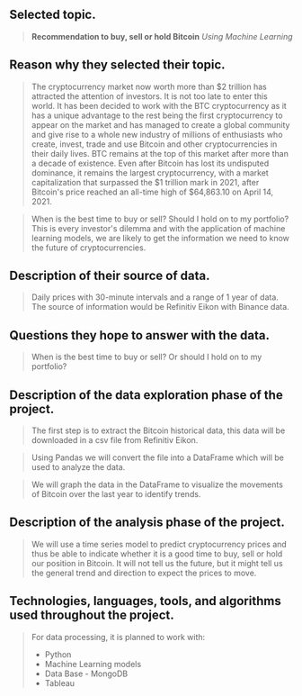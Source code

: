 ## Selected topic.

> **Recommendation to buy, sell or hold Bitcoin**
*Using Machine Learning*

## Reason why they selected their topic.

> The cryptocurrency market now worth more than $2 trillion has attracted the attention of investors. It is not too late to enter this world. It has been decided to work with the BTC cryptocurrency as it has a unique advantage to the rest being the first cryptocurrency to appear on the market and has managed to create a global community and give rise to a whole new industry of millions of enthusiasts who create, invest, trade and use Bitcoin and other cryptocurrencies in their daily lives. BTC remains at the top of this market after more than a decade of existence. Even after Bitcoin has lost its undisputed dominance, it remains the largest cryptocurrency, with a market capitalization that surpassed the $1 trillion mark in 2021, after Bitcoin's price reached an all-time high of $64,863.10 on April 14, 2021.

> When is the best time to buy or sell? Should I hold on to my portfolio? This is every investor's dilemma and with the application of machine learning models, we are likely to get the information we need to know the future of cryptocurrencies.

## Description of their source of data.

> Daily prices with 30-minute intervals and a range of 1 year of data. The source of information would be Refinitiv Eikon with Binance data.

## Questions they hope to answer with the data.

> When is the best time to buy or sell? Or should I hold on to my portfolio?

## Description of the data exploration phase of the project.

> The first step is to extract the Bitcoin historical data, this data will be downloaded in a csv file from Refinitiv Eikon.

>Using Pandas we will convert the file into a DataFrame which will be used to analyze the data.

> We will graph the data in the DataFrame to visualize the movements of Bitcoin over the last year to identify trends.

## Description of the analysis phase of the project.

> We will use a time series model to predict cryptocurrency prices and thus be able to indicate whether it is a good time to buy, sell or hold our position in Bitcoin. It will not tell us the future, but it might tell us the general trend and direction to expect the prices to move.

## Technologies, languages, tools, and algorithms used throughout the project.

> For data processing, it is planned to work with:
> - Python
> - Machine Learning models
> - Data Base - MongoDB
> - Tableau
